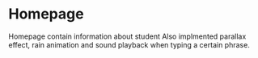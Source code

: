 # Homepage

Homepage contain information about student
Also implmented parallax effect, rain animation and sound playback when typing a certain phrase.